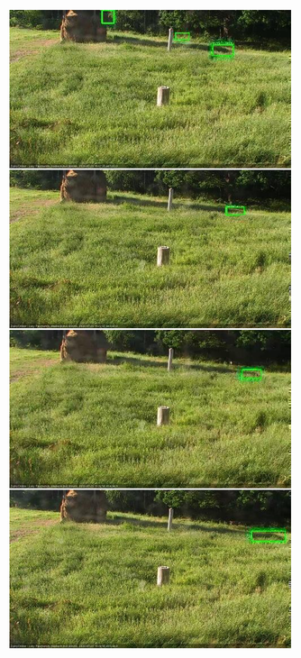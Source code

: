 ![20200723-180548-181550](in2/20200723/20200723-180548-181550_0_.jpg)
![20200723-181557-182559](in2/20200723/20200723-181557-182559_0_.jpg)
![20200723-182605-183607](in2/20200723/20200723-182605-183607_0_.jpg)
![20200723-183613-184615](in2/20200723/20200723-183613-184615_0_.jpg)
